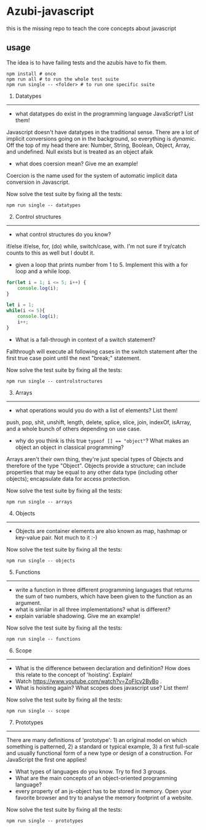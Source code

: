 Azubi-javascript
================

this is the missing repo to teach the core concepts about javascript

usage
---------

The idea is to have failing tests and the azubis have to fix them.

    npm install # once
    npm run all # to run the whole test suite
    npm run single -- <folder> # to run one specific suite


1. Datatypes
-------------

- what datatypes do exist in the programming language JavaScript?  List them!
<!-- -->
Javascript doesn't have datatypes in the traditional sense. There are a lot of implicit conversions going on in the background, so everything is *dynamic*.
Off the top of my head there are: Number, String, Boolean, Object, Array, and undefined.
Null exists but is treated as an object afaik

- what does coersion mean? Give me an example!
<!-- -->
Coercion is the name used for the system of automatic implicit data conversion in Javascript.

Now solve the test suite by fixing all the tests:

```npm run single -- datatypes```

2. Control structures
---------------------

- what control structures do you know?
<!-- -->
if/else if/else, for, (do) while, switch/case, with. I'm not sure if try/catch counts to this as well but I doubt it.

- given a loop that prints number from 1 to 5. Implement this with a for loop and a while loop.
```javascript
for(let i = 1; i <= 5; i++) { 
    console.log(i); 
}

let i = 1;
while(i <= 5){
    console.log(i);
    i++;
}
```

- What is a fall-through in context of a switch statement?
<!-- -->
Fallthrough will execute all following cases in the switch statement after the first true case point until the next "break;" statement.

Now solve the test suite by fixing all the tests:

```npm run single -- controlstructures```

3. Arrays
---------------------

- what operations would you do with a list of elements? List them!
<!-- -->
push, pop, shit, unshift, length, delete, splice, slice, join, indexOf, isArray, and a whole bunch of others depending on use case.

- why do you think is this true ```typeof [] == "object"```? What makes an object an object in classical programming?
<!-- -->
Arrays aren't their own thing, they're just special types of Objects and therefore of the type "Object".
Objects provide a structure; can include properties that may be equal to any other data type (including other objects); encapsulate data for access protection.

Now solve the test suite by fixing all the tests:

```npm run single -- arrays```


4. Objects
---------------------

- Objects are container elements are also known as map, hashmap or key-value pair. Not much to it :-)

Now solve the test suite by fixing all the tests:

```npm run single -- objects```


5. Functions
---------------------

- write a function in three different programming languages that returns the sum of two numbers, which have been given to the function as an argument.
- what is similar in all three implementations? what is different?
- explain variable shadowing. Give me an example!

Now solve the test suite by fixing all the tests:

```npm run single -- functions```


6. Scope
---------------------

- What is the difference between declaration and definition? How does this relate to the concept of 'hoisting'. Explain!
- Watch https://www.youtube.com/watch?v=ZoFlcv2ByBo . 
- What is hoisting again? What scopes does javascript use? List them!

Now solve the test suite by fixing all the tests:

```npm run single -- scope```


7. Prototypes
---------------------

There are many definitions of 'prototype': 1) an original model on which something is patterned, 2) a standard or typical example, 3) a first full-scale and usually functional form of a new type or design of a construction. For JavaScript the first one applies!

- What types of languages do you know. Try to find 3 groups. 
- What are the main concepts of an object-oriented programming language?
- every property of an js-object has to be stored in memory. Open your favorite browser and try to analyse the memory footprint of a website.


Now solve the test suite by fixing all the tests:

```npm run single -- prototypes```